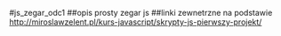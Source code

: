 #js_zegar_odc1
##opis
prosty zegar js
##linki zewnetrzne
na podstawie http://miroslawzelent.pl/kurs-javascript/skrypty-js-pierwszy-projekt/
